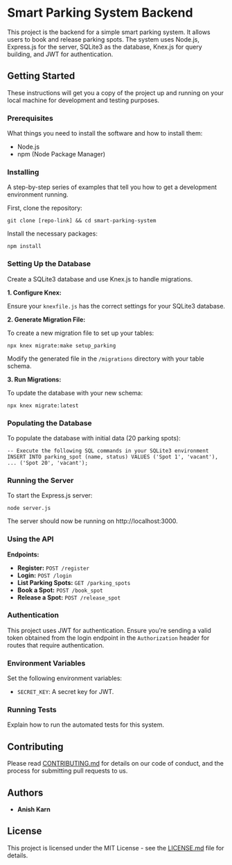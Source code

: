# Smart Parking System Backend

This project is the backend for a simple smart parking system. It allows users to book and release parking spots. The system uses Node.js, Express.js for the server, SQLite3 as the database, Knex.js for query building, and JWT for authentication.

## Getting Started

These instructions will get you a copy of the project up and running on your local machine for development and testing purposes.

### Prerequisites

What things you need to install the software and how to install them:

-   Node.js
-   npm (Node Package Manager)

### Installing

A step-by-step series of examples that tell you how to get a development environment running.

First, clone the repository:

`git clone [repo-link]
&& cd smart-parking-system` 

Install the necessary packages:

`npm install` 

### Setting Up the Database

Create a SQLite3 database and use Knex.js to handle migrations.

**1. Configure Knex:**

Ensure your `knexfile.js` has the correct settings for your SQLite3 database.

**2. Generate Migration File:**

To create a new migration file to set up your tables:

`npx knex migrate:make setup_parking` 

Modify the generated file in the `/migrations` directory with your table schema.

**3. Run Migrations:**

To update the database with your new schema:

`npx knex migrate:latest` 

### Populating the Database

To populate the database with initial data (20 parking spots):

`-- Execute the following SQL commands in your SQLite3 environment
INSERT INTO parking_spot (name, status) VALUES
('Spot 1', 'vacant'),
...
('Spot 20', 'vacant');` 

### Running the Server

To start the Express.js server:

`node server.js` 

The server should now be running on http://localhost:3000.

### Using the API

**Endpoints:**

-   **Register:** `POST /register`
-   **Login:** `POST /login`
-   **List Parking Spots:** `GET /parking_spots`
-   **Book a Spot:** `POST /book_spot`
-   **Release a Spot:** `POST /release_spot`

### Authentication

This project uses JWT for authentication. Ensure you're sending a valid token obtained from the login endpoint in the `Authorization` header for routes that require authentication.

### Environment Variables

Set the following environment variables:

-   `SECRET_KEY`: A secret key for JWT.

### Running Tests

Explain how to run the automated tests for this system.

## Contributing

Please read [CONTRIBUTING.md](https://github.com/c/link) for details on our code of conduct, and the process for submitting pull requests to us.


## Authors

-   **Anish Karn**

## License

This project is licensed under the MIT License - see the [LICENSE.md](https://github.com/c/LICENSE.md) file for details.
